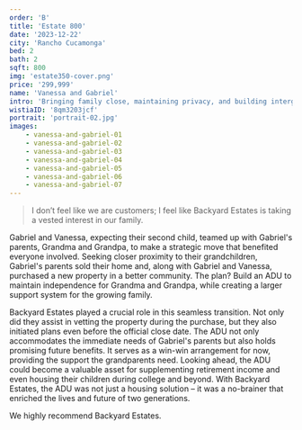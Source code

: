 ```yaml
---
order: 'B'
title: 'Estate 800'
date: '2023-12-22'
city: 'Rancho Cucamonga'
bed: 2
bath: 2
sqft: 800
img: 'estate350-cover.png'
price: '299,999'
name: 'Vanessa and Gabriel'
intro: 'Bringing family close, maintaining privacy, and building intergenerational wealth.'
wistiaID: '8qm3203jcf'
portrait: 'portrait-02.jpg'
images:
    - vanessa-and-gabriel-01
    - vanessa-and-gabriel-02
    - vanessa-and-gabriel-03
    - vanessa-and-gabriel-04
    - vanessa-and-gabriel-05
    - vanessa-and-gabriel-06
    - vanessa-and-gabriel-07
---
```


> I don’t feel like we are customers; I feel like Backyard Estates is taking a vested interest in our family.

Gabriel and Vanessa, expecting their second child, teamed up with Gabriel's parents, Grandma and Grandpa, to make a strategic move that benefited everyone involved. Seeking closer proximity to their grandchildren, Gabriel's parents sold their home and, along with Gabriel and Vanessa, purchased a new property in a better community. The plan? Build an ADU to maintain independence for Grandma and Grandpa, while creating a larger support system for the growing family.

Backyard Estates played a crucial role in this seamless transition. Not only did they assist in vetting the property during the purchase, but they also initiated plans even before the official close date. The ADU not only accommodates the immediate needs of Gabriel's parents but also holds promising future benefits. It serves as a win-win arrangement for now, providing the support the grandparents need. Looking ahead, the ADU could become a valuable asset for supplementing retirement income and even housing their children during college and beyond. With Backyard Estates, the ADU was not just a housing solution – it was a no-brainer that enriched the lives and future of two generations.

We highly recommend Backyard Estates.

